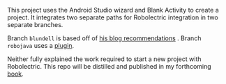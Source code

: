 This project uses the Android Studio wizard and Blank Activity to create a project. It integrates two separate paths for Robolectric integration in two separate branches.

Branch `blundell` is based off of [his blog recommendations](http://blog.blundell-apps.com/android-gradle-app-with-robolectric-junit-tests/) .
Branch `robojava` uses a
[plugin](https://github.com/robolectric/robolectric-gradle-plugin).

Neither fully explained the work required to start a new project with Robolectric. This repo will be distilled and published in my forthcoming [book](http://coreylatislaw.com/android-activity-book/).
